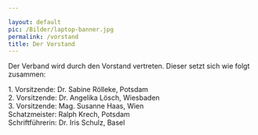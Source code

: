 ```yaml
---

layout: default
pic: /Bilder/laptop-banner.jpg
permalink: /vorstand
title: Der Vorstand
---
```

Der Verband wird durch den Vorstand vertreten. Dieser setzt sich wie folgt zusammen:

1\. Vorsitzende: Dr. Sabine Rölleke, Potsdam<br>
2\. Vorsitzende: Dr. Angelika Lösch, Wiesbaden<br>
3\. Vorsitzende: Mag. Susanne Haas, Wien<br>
Schatzmeister: Ralph Krech, Potsdam<br>
Schriftführerin: Dr. Iris Schulz, Basel
